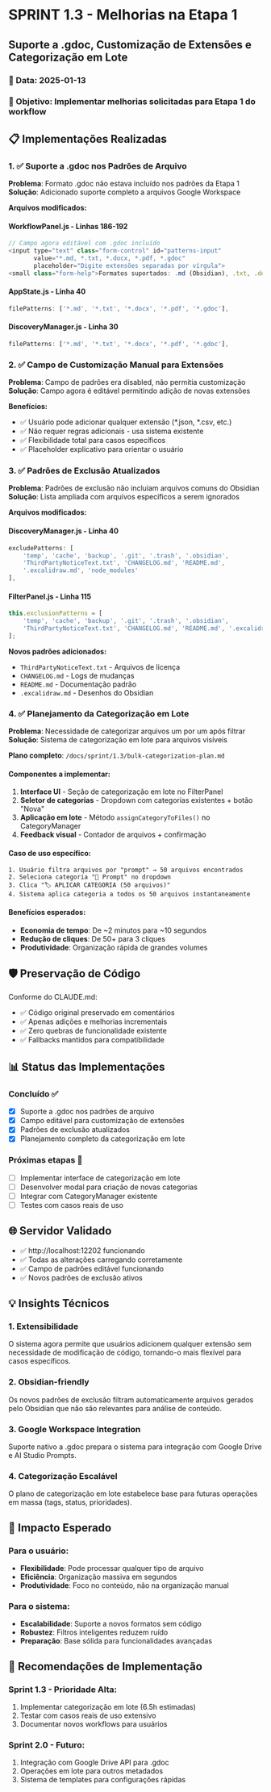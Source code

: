 # SPRINT 1.3 - Melhorias na Etapa 1
## Suporte a .gdoc, Customização de Extensões e Categorização em Lote

### 📅 Data: 2025-01-13
### 🎯 Objetivo: Implementar melhorias solicitadas para Etapa 1 do workflow

## 📋 Implementações Realizadas

### 1. ✅ Suporte a .gdoc nos Padrões de Arquivo

**Problema**: Formato .gdoc não estava incluído nos padrões da Etapa 1
**Solução**: Adicionado suporte completo a arquivos Google Workspace

**Arquivos modificados:**

#### **WorkflowPanel.js - Linhas 186-192**
```javascript
// Campo agora editável com .gdoc incluído
<input type="text" class="form-control" id="patterns-input" 
       value="*.md, *.txt, *.docx, *.pdf, *.gdoc" 
       placeholder="Digite extensões separadas por vírgula">
<small class="form-help">Formatos suportados: .md (Obsidian), .txt, .docx, .pdf, .gdoc (Google Workspace)</small>
```

#### **AppState.js - Linha 40**
```javascript
filePatterns: ['*.md', '*.txt', '*.docx', '*.pdf', '*.gdoc'],
```

#### **DiscoveryManager.js - Linha 30**
```javascript
filePatterns: ['*.md', '*.txt', '*.docx', '*.pdf', '*.gdoc'],
```

### 2. ✅ Campo de Customização Manual para Extensões

**Problema**: Campo de padrões era disabled, não permitia customização
**Solução**: Campo agora é editável permitindo adição de novas extensões

**Benefícios:**
- ✅ Usuário pode adicionar qualquer extensão (*.json, *.csv, etc.)
- ✅ Não requer regras adicionais - usa sistema existente
- ✅ Flexibilidade total para casos específicos
- ✅ Placeholder explicativo para orientar o usuário

### 3. ✅ Padrões de Exclusão Atualizados

**Problema**: Padrões de exclusão não incluíam arquivos comuns do Obsidian
**Solução**: Lista ampliada com arquivos específicos a serem ignorados

**Arquivos modificados:**

#### **DiscoveryManager.js - Linha 40**
```javascript
excludePatterns: [
    'temp', 'cache', 'backup', '.git', '.trash', '.obsidian',
    'ThirdPartyNoticeText.txt', 'CHANGELOG.md', 'README.md', 
    '.excalidraw.md', 'node_modules'
],
```

#### **FilterPanel.js - Linha 115**
```javascript
this.exclusionPatterns = [
    'temp', 'cache', 'backup', '.git', '.trash', '.obsidian',
    'ThirdPartyNoticeText.txt', 'CHANGELOG.md', 'README.md', '.excalidraw.md'
];
```

**Novos padrões adicionados:**
- `ThirdPartyNoticeText.txt` - Arquivos de licença
- `CHANGELOG.md` - Logs de mudanças
- `README.md` - Documentação padrão
- `.excalidraw.md` - Desenhos do Obsidian

### 4. ✅ Planejamento da Categorização em Lote

**Problema**: Necessidade de categorizar arquivos um por um após filtrar
**Solução**: Sistema de categorização em lote para arquivos visíveis

**Plano completo**: `/docs/sprint/1.3/bulk-categorization-plan.md`

#### **Componentes a implementar:**
1. **Interface UI** - Seção de categorização em lote no FilterPanel
2. **Seletor de categorias** - Dropdown com categorias existentes + botão "Nova"
3. **Aplicação em lote** - Método `assignCategoryToFiles()` no CategoryManager
4. **Feedback visual** - Contador de arquivos + confirmação

#### **Caso de uso específico:**
```
1. Usuário filtra arquivos por "prompt" → 50 arquivos encontrados
2. Seleciona categoria "📝 Prompt" no dropdown
3. Clica "🏷️ APLICAR CATEGORIA (50 arquivos)"
4. Sistema aplica categoria a todos os 50 arquivos instantaneamente
```

#### **Benefícios esperados:**
- **Economia de tempo**: De ~2 minutos para ~10 segundos
- **Redução de cliques**: De 50+ para 3 cliques
- **Produtividade**: Organização rápida de grandes volumes

## 🛡️ Preservação de Código

Conforme <LEIS> do CLAUDE.md:
- ✅ Código original preservado em comentários
- ✅ Apenas adições e melhorias incrementais
- ✅ Zero quebras de funcionalidade existente
- ✅ Fallbacks mantidos para compatibilidade

## 📊 Status das Implementações

### **Concluído ✅**
- [x] Suporte a .gdoc nos padrões de arquivo
- [x] Campo editável para customização de extensões
- [x] Padrões de exclusão atualizados
- [x] Planejamento completo da categorização em lote

### **Próximas etapas 🔄**
- [ ] Implementar interface de categorização em lote
- [ ] Desenvolver modal para criação de novas categorias
- [ ] Integrar com CategoryManager existente
- [ ] Testes com casos reais de uso

## 🌐 Servidor Validado

- ✅ http://localhost:12202 funcionando
- ✅ Todas as alterações carregando corretamente
- ✅ Campo de padrões editável funcionando
- ✅ Novos padrões de exclusão ativos

## 💡 Insights Técnicos

### **1. Extensibilidade**
O sistema agora permite que usuários adicionem qualquer extensão sem necessidade de modificação de código, tornando-o mais flexível para casos específicos.

### **2. Obsidian-friendly**
Os novos padrões de exclusão filtram automaticamente arquivos gerados pelo Obsidian que não são relevantes para análise de conteúdo.

### **3. Google Workspace Integration**
Suporte nativo a .gdoc prepara o sistema para integração com Google Drive e AI Studio Prompts.

### **4. Categorização Escalável**
O plano de categorização em lote estabelece base para futuras operações em massa (tags, status, prioridades).

## 🎯 Impacto Esperado

### **Para o usuário:**
- **Flexibilidade**: Pode processar qualquer tipo de arquivo
- **Eficiência**: Organização massiva em segundos
- **Produtividade**: Foco no conteúdo, não na organização manual

### **Para o sistema:**
- **Escalabilidade**: Suporte a novos formatos sem código
- **Robustez**: Filtros inteligentes reduzem ruído
- **Preparação**: Base sólida para funcionalidades avançadas

## 🚀 Recomendações de Implementação

### **Sprint 1.3 - Prioridade Alta:**
1. Implementar categorização em lote (6.5h estimadas)
2. Testar com casos reais de uso extensivo
3. Documentar novos workflows para usuários

### **Sprint 2.0 - Futuro:**
1. Integração com Google Drive API para .gdoc
2. Operações em lote para outros metadados
3. Sistema de templates para configurações rápidas